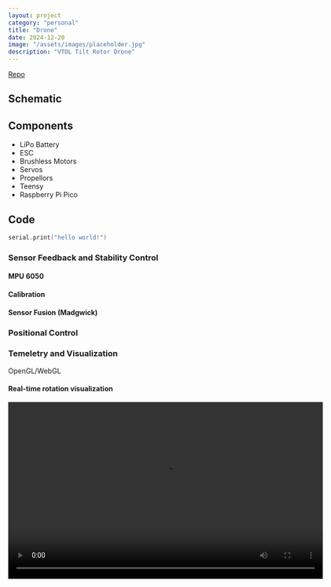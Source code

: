 ```yaml
---
layout: project
category: "personal"
title: "Drone"
date: 2024-12-20
image: "/assets/images/placeholder.jpg"
description: "VTOL Tilt Rotor Drone"
---
```

[Repo](https://github.com/nzge/Drone)

## Schematic


## Components

- LiPo Battery
- ESC
- Brushless Motors
- Servos
- Propellors
- Teensy
- Raspberry Pi Pico


## Code
```cpp
serial.print("hello world!")
```

### Sensor Feedback and Stability Control

#### MPU 6050
#### Calibration
#### Sensor Fusion (Madgwick)

### Positional Control


### Temeletry and Visualization
OpenGL/WebGL

#### Real-time rotation visualization
<video width="640" height="360" controls>
  <source src="https://www.youtube.com/watch?v=yqFfmwVufMo" type="video/mp4">
  Your browser does not support the video tag.
</video>

